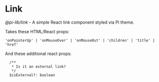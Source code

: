 # Link

_@pi-lib/link_ - A simple React link component styled via Pi theme.

Takes these HTML/React props:

    'onPointerUp' | 'onMouseOver' | 'onMouseOut' | 'children' | 'title' | 'href'

And these additional react props:

```
  /**
   * Is it an external link?
   */
  $isExternal?: boolean
```
